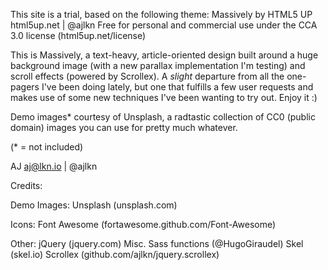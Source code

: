 This site is a trial, based on the following theme: 
Massively by HTML5 UP
html5up.net | @ajlkn
Free for personal and commercial use under the CCA 3.0 license (html5up.net/license)


This is Massively, a text-heavy, article-oriented design built around a huge background
image (with a new parallax implementation I'm testing) and scroll effects (powered by
Scrollex). A *slight* departure from all the one-pagers I've been doing lately, but one
that fulfills a few user requests and makes use of some new techniques I've been wanting
to try out. Enjoy it :)

Demo images* courtesy of Unsplash, a radtastic collection of CC0 (public domain) images
you can use for pretty much whatever.

(* = not included)

AJ
aj@lkn.io | @ajlkn


Credits:

  Demo Images:
    Unsplash (unsplash.com)

  Icons:
    Font Awesome (fortawesome.github.com/Font-Awesome)

  Other:
    jQuery (jquery.com)
    Misc. Sass functions (@HugoGiraudel)
    Skel (skel.io)
    Scrollex (github.com/ajlkn/jquery.scrollex)